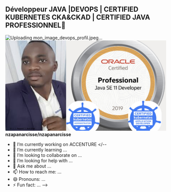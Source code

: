 ## Développeur JAVA |DEVOPS | CERTIFIED KUBERNETES CKA&CKAD | CERTIFIED JAVA PROFESSIONNEL👋
![Uploading mon_image_devops_profil.jpeg…]()
![Image de mon projet](mon_image_devops_profil.jpeg)
**nzapanarcisse/nzapanarcisse** 

- 🔭 I’m currently working on ACCENTURE
</--
- 🌱 I’m currently learning ...
- 👯 I’m looking to collaborate on ...
- 🤔 I’m looking for help with ...
- 💬 Ask me about ...
- 📫 How to reach me: ...
- 😄 Pronouns: ...
- ⚡ Fun fact: ...
-->
